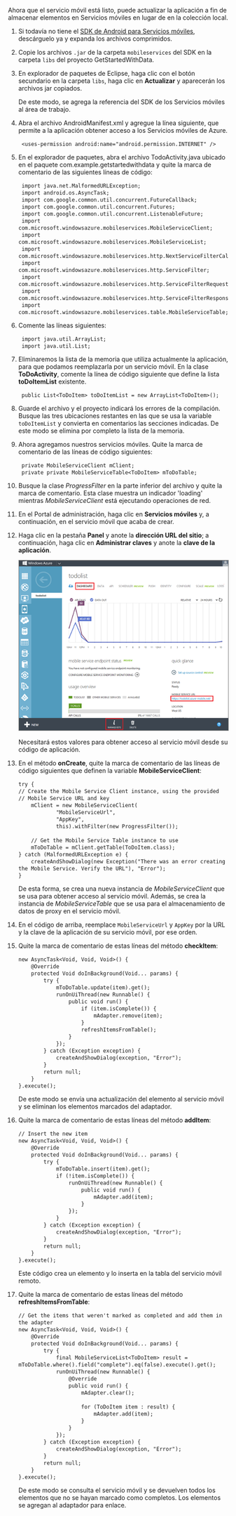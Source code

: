 Ahora que el servicio móvil está listo, puede actualizar la aplicación a fin de almacenar elementos en Servicios móviles en lugar de en la colección local.

1. Si todavía no tiene el [SDK de Android para Servicios móviles], descárguelo ya y expanda los archivos comprimidos.

2. Copie los archivos `.jar` de la carpeta `mobileservices` del SDK en la carpeta `libs` del proyecto GetStartedWithData.

3. En explorador de paquetes de Eclipse, haga clic con el botón secundario en la carpeta `libs`, haga clic en **Actualizar** y aparecerán los archivos jar copiados.

  	De este modo, se agrega la referencia del SDK de los Servicios móviles al área de trabajo.

4. Abra el archivo AndroidManifest.xml y agregue la línea siguiente, que permite a la aplicación obtener acceso a los Servicios móviles de Azure.

		<uses-permission android:name="android.permission.INTERNET" />

5. En el explorador de paquetes, abra el archivo TodoActivity.java ubicado en el paquete com.example.getstartedwithdata y quite la marca de comentario de las siguientes líneas de código:

		import java.net.MalformedURLException;
		import android.os.AsyncTask;
		import com.google.common.util.concurrent.FutureCallback;
		import com.google.common.util.concurrent.Futures;
		import com.google.common.util.concurrent.ListenableFuture;
		import com.microsoft.windowsazure.mobileservices.MobileServiceClient;
		import com.microsoft.windowsazure.mobileservices.MobileServiceList;
		import com.microsoft.windowsazure.mobileservices.http.NextServiceFilterCallback;
		import com.microsoft.windowsazure.mobileservices.http.ServiceFilter;
		import com.microsoft.windowsazure.mobileservices.http.ServiceFilterRequest;
		import com.microsoft.windowsazure.mobileservices.http.ServiceFilterResponse;
		import com.microsoft.windowsazure.mobileservices.table.MobileServiceTable;

 
6. Comente las líneas siguientes:

		import java.util.ArrayList;
		import java.util.List;

7. Eliminaremos la lista de la memoria que utiliza actualmente la aplicación, para que podamos reemplazarla por un servicio móvil. En la clase **ToDoActivity**, comente la línea de código siguiente que define la lista **toDoItemList** existente.

		public List<ToDoItem> toDoItemList = new ArrayList<ToDoItem>();

8. Guarde el archivo y el proyecto indicará los errores de la compilación. Busque las tres ubicaciones restantes en las que se usa la variable `toDoItemList` y convierta en comentarios las secciones indicadas. De este modo se elimina por completo la lista de la memoria.

9. Ahora agregamos nuestros servicios móviles. Quite la marca de comentario de las líneas de código siguientes:

		private MobileServiceClient mClient;
		private private MobileServiceTable<ToDoItem> mToDoTable;

10. Busque la clase *ProgressFilter* en la parte inferior del archivo y quite la marca de comentario. Esta clase muestra un indicador 'loading' mientras *MobileServiceClient* está ejecutando operaciones de red.


11. En el Portal de administración, haga clic en **Servicios móviles** y, a continuación, en el servicio móvil que acaba de crear.

12. Haga clic en la pestaña **Panel** y anote la **dirección URL del sitio**; a continuación, haga clic en **Administrar claves** y anote la **clave de la aplicación**.

   	![](./media/download-android-sample-code/mobile-dashboard-tab.png)

  	Necesitará estos valores para obtener acceso al servicio móvil desde su código de aplicación.

13. En el método **onCreate**, quite la marca de comentario de las líneas de código siguientes que definen la variable **MobileServiceClient**:

		try {
		// Create the Mobile Service Client instance, using the provided
		// Mobile Service URL and key
			mClient = new MobileServiceClient(
					"MobileServiceUrl",
					"AppKey", 
					this).withFilter(new ProgressFilter());

			// Get the Mobile Service Table instance to use
			mToDoTable = mClient.getTable(ToDoItem.class);
		} catch (MalformedURLException e) {
			createAndShowDialog(new Exception("There was an error creating the Mobile Service. Verify the URL"), "Error");
		}

  	De esta forma, se crea una nueva instancia de *MobileServiceClient* que se usa para obtener acceso al servicio móvil. Además, se crea la instancia de *MobileServiceTable* que se usa para el almacenamiento de datos de proxy en el servicio móvil.

14. En el código de arriba, reemplace `MobileServiceUrl` y `AppKey` por la URL y la clave de la aplicación de su servicio móvil, por ese orden.



15. Quite la marca de comentario de estas líneas del método **checkItem**:

	    new AsyncTask<Void, Void, Void>() {
	        @Override
	        protected Void doInBackground(Void... params) {
	            try {
	                mToDoTable.update(item).get();
	                runOnUiThread(new Runnable() {
	                    public void run() {
	                        if (item.isComplete()) {
	                            mAdapter.remove(item);
	                        }
	                        refreshItemsFromTable();
	                    }
	                });
	            } catch (Exception exception) {
	                createAndShowDialog(exception, "Error");
	            }
	            return null;
	        }
	    }.execute();

   	De este modo se envía una actualización del elemento al servicio móvil y se eliminan los elementos marcados del adaptador.
    
16. Quite la marca de comentario de estas líneas del método **addItem**:
	
		// Insert the new item
		new AsyncTask<Void, Void, Void>() {
	        @Override
	        protected Void doInBackground(Void... params) {
	            try {
	                mToDoTable.insert(item).get();
	                if (!item.isComplete()) {
	                    runOnUiThread(new Runnable() {
	                        public void run() {
	                            mAdapter.add(item);
	                        }
	                    });
	                }
	            } catch (Exception exception) {
	                createAndShowDialog(exception, "Error");
	            }
	            return null;
	        }
	    }.execute();
		

  	Este código crea un elemento y lo inserta en la tabla del servicio móvil remoto.

18. Quite la marca de comentario de estas líneas del método **refreshItemsFromTable**:

		// Get the items that weren't marked as completed and add them in the adapter
	    new AsyncTask<Void, Void, Void>() {
	        @Override
	        protected Void doInBackground(Void... params) {
	            try {
	                final MobileServiceList<ToDoItem> result = mToDoTable.where().field("complete").eq(false).execute().get();
	                runOnUiThread(new Runnable() {
	                    @Override
	                    public void run() {
	                        mAdapter.clear();

	                        for (ToDoItem item : result) {
	                            mAdapter.add(item);
	                        }
	                    }
	                });
	            } catch (Exception exception) {
	                createAndShowDialog(exception, "Error");
	            }
	            return null;
	        }
	    }.execute();

	De este modo se consulta el servicio móvil y se devuelven todos los elementos que no se hayan marcado como completos. Los elementos se agregan al adaptador para enlace.
		

<!-- URLs. -->
[SDK de Android para Servicios móviles]: http://aka.ms/Iajk6q

<!---HONumber=August15_HO6-->

